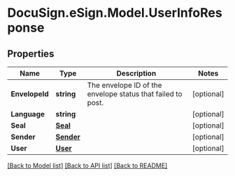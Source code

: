 # DocuSign.eSign.Model.UserInfoResponse
## Properties

Name | Type | Description | Notes
------------ | ------------- | ------------- | -------------
**EnvelopeId** | **string** | The envelope ID of the envelope status that failed to post. | [optional] 
**Language** | **string** |  | [optional] 
**Seal** | [**Seal**](Seal.md) |  | [optional] 
**Sender** | [**Sender**](Sender.md) |  | [optional] 
**User** | [**User**](User.md) |  | [optional] 

[[Back to Model list]](../README.md#documentation-for-models) [[Back to API list]](../README.md#documentation-for-api-endpoints) [[Back to README]](../README.md)

